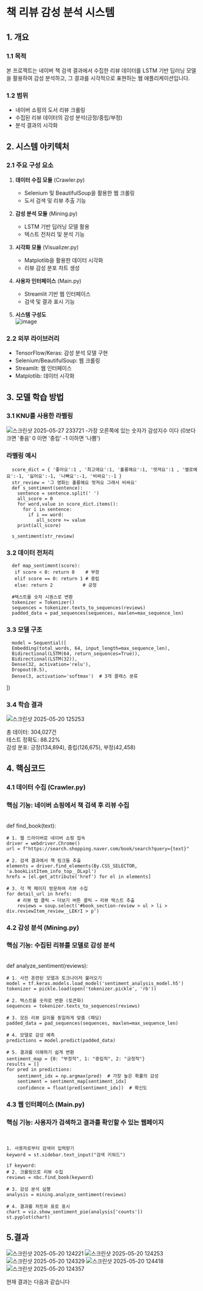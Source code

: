 
# 책 리뷰 감성 분석 시스템

## 1. 개요

### 1.1 목적
본 프로젝트는 네이버 책 검색 결과에서 수집한 리뷰 데이터를 LSTM 기반 딥러닝 모델을 활용하여 감성 분석하고, 그 결과를 시각적으로 표현하는 웹 애플리케이션입니다.

### 1.2 범위
- 네이버 쇼핑의 도서 리뷰 크롤링
- 수집된 리뷰 데이터의 감성 분석(긍정/중립/부정)
- 분석 결과의 시각화

## 2. 시스템 아키텍처

### 2.1 주요 구성 요소
1. **데이터 수집 모듈** (Crawler.py)
   - Selenium 및 BeautifulSoup을 활용한 웹 크롤링
   - 도서 검색 및 리뷰 추출 기능

2. **감성 분석 모듈** (Mining.py)
   - LSTM 기반 딥러닝 모델 활용
   - 텍스트 전처리 및 분석 기능

3. **시각화 모듈** (Visualizer.py)
   - Matplotlib을 활용한 데이터 시각화
   - 리뷰 감성 분포 차트 생성

4. **사용자 인터페이스** (Main.py)
   - Streamlit 기반 웹 인터페이스
   - 검색 및 결과 표시 기능

5. **시스템 구성도**
   <br>
   ![image](https://github.com/user-attachments/assets/829bc57f-fa76-44b3-8202-d97d48cffaa4)


### 2.2 외부 라이브러리
- TensorFlow/Keras: 감성 분석 모델 구현
- Selenium/BeautifulSoup: 웹 크롤링
- Streamlit: 웹 인터페이스
- Matplotlib: 데이터 시각화



## 3. 모델 학습 방법

### 3.1 KNU를 사용한 라벨링
![스크린샷 2025-05-27 233721](https://github.com/user-attachments/assets/a9bb2f5e-49b5-4604-99e5-9e98e29fc8a2)
-가장 오른쪽에 있는 숫자가 감성지수 이다 (0보다 크면 '좋음' 0 이면 '중립' -1 이하면 '나쁨')
### 라벨링 예시
      score_dict = { '좋아요':1 , '최고에요':1, '훌륭해요':1, '멋져요':1 , '별로예요':-1, '싫어요':-1, '나빠요':-1, '비싸요':-1 }
      str_review = '그 영화는 훌륭해요 멋져요 그래서 비싸요'
      def s_sentiment(sentence):
        sentence = sentence.split(' ')
        all_score = 0  
        for word,value in score_dict.items():
          for i in sentence:
            if i == word:
               all_score += value
        print(all_score)    
      
      s_sentiment(str_review)

### 3.2 데이터 전처리
      def map_sentiment(score):
       if score < 0: return 0    # 부정
       elif score == 0: return 1 # 중립  
       else: return 2           # 긍정

      #텍스트를 숫자 시퀀스로 변환
      tokenizer = Tokenizer()
      sequences = tokenizer.texts_to_sequences(reviews)
      padded_data = pad_sequences(sequences, maxlen=max_sequence_len)
### 3.3 모델 구조
      model = Sequential([
      Embedding(total_words, 64, input_length=max_sequence_len),
      Bidirectional(LSTM(64, return_sequences=True)),
      Bidirectional(LSTM(32)),
      Dense(32, activation='relu'),
      Dropout(0.5),
      Dense(3, activation='softmax')  # 3개 클래스 분류
])


### 3.4 학습 결과
![스크린샷 2025-05-20 125253](https://github.com/user-attachments/assets/258f72c4-6f7c-436d-951b-ac0f7d477869)

총 데이터: 304,027건<br>
테스트 정확도: 88.22%<br>
감성 분포: 긍정(134,894), 중립(126,675), 부정(42,458)



## 4. 핵심코드 

### 4.1 데이터 수집 (Crawler.py)
### 핵심 기능: 네이버 쇼핑에서 책 검색 후 리뷰 수집
<br>
     def find_book(text):
      
    # 1. 웹 드라이버로 네이버 쇼핑 접속
    driver = webdriver.Chrome()
    url = f"https://search.shopping.naver.com/book/search?query={text}"
    
    # 2. 검색 결과에서 책 링크들 추출
    elements = driver.find_elements(By.CSS_SELECTOR, 'a.bookListItem_info_top__DLxpl')
    hrefs = [el.get_attribute('href') for el in elements]
    
    # 3. 각 책 페이지 방문하여 리뷰 수집
    for detail_url in hrefs:
        # 리뷰 탭 클릭 → 더보기 버튼 클릭 → 리뷰 텍스트 추출
        reviews = soup.select('#book_section-review > ul > li > div.reviewItem_review__LEKrI > p')

### 4.2 감성 분석 (Mining.py)
### 핵심 기능: 수집된 리뷰를 모델로 감성 분석
<br>
     def analyze_sentiment(reviews):
    
    # 1. 사전 훈련된 모델과 토크나이저 불러오기
    model = tf.keras.models.load_model('sentiment_analysis_model.h5')
    tokenizer = pickle.load(open('tokenizer.pickle', 'rb'))
    
    # 2. 텍스트를 숫자로 변환 (토큰화)
    sequences = tokenizer.texts_to_sequences(reviews)
    
    # 3. 모든 리뷰 길이를 동일하게 맞춤 (패딩)
    padded_data = pad_sequences(sequences, maxlen=max_sequence_len)
    
    # 4. 모델로 감성 예측
    predictions = model.predict(padded_data)
    
    # 5. 결과를 이해하기 쉽게 변환
    sentiment_map = {0: "부정적", 1: "중립적", 2: "긍정적"}
    results = []
    for pred in predictions:
        sentiment_idx = np.argmax(pred)  # 가장 높은 확률의 감성
        sentiment = sentiment_map[sentiment_idx]
        confidence = float(pred[sentiment_idx])  # 확신도


### 4.3 웹 인터페이스 (Main.py)
### 핵심 기능: 사용자가 검색하고 결과를 확인할 수 있는 웹페이지
<br>
 
    1. 사용자로부터 검색어 입력받기
    keyword = st.sidebar.text_input("검색 키워드")

    if keyword:
    # 2. 크롤링으로 리뷰 수집
    reviews = nbc.find_book(keyword)
    
    # 3. 감성 분석 실행
    analysis = mining.analyze_sentiment(reviews)
    
    # 4. 결과를 차트와 표로 표시
    chart = viz.show_sentiment_pie(analysis['counts'])
    st.pyplot(chart)

## 5.결과

![스크린샷 2025-05-20 124221](https://github.com/user-attachments/assets/e961bda1-81ab-4be2-87ec-ed2fcce34c55)
![스크린샷 2025-05-20 124253](https://github.com/user-attachments/assets/160c71e0-8cfa-4677-bb0f-ece39e746435)
![스크린샷 2025-05-20 124329](https://github.com/user-attachments/assets/08dbe5cc-21e8-44a1-9c65-22e1c19387a1)
![스크린샷 2025-05-20 124418](https://github.com/user-attachments/assets/8000554a-c7ed-4ece-80ed-af877d37c538)
![스크린샷 2025-05-20 124357](https://github.com/user-attachments/assets/30d216bd-a9a2-47f7-a618-757237130669)

현재 결과는 다음과 같습니다

